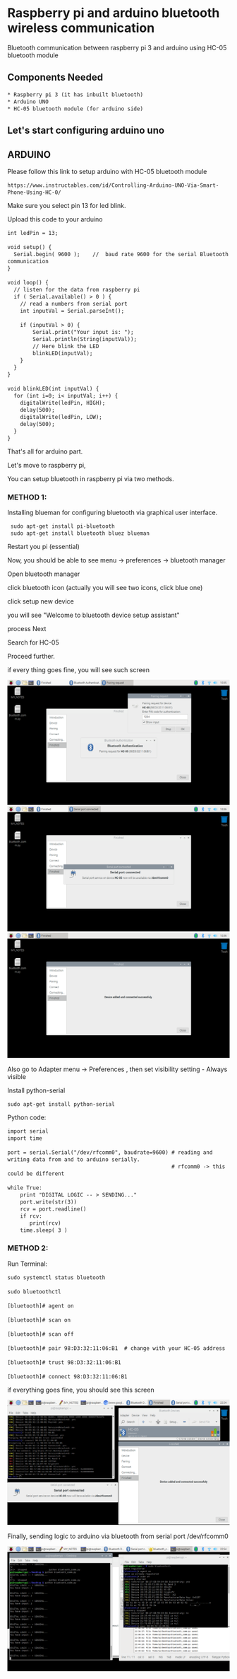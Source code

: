 # Raspberry pi and arduino bluetooth wireless communication
Bluetooth communication between raspberry pi 3 and arduino using HC-05 bluetooth module

## Components Needed
    * Raspberry pi 3 (it has inbuilt bluetooth)
    * Arduino UNO
    * HC-05 bluetooth module (for arduino side)
    

## Let's start configuring arduino uno

## ARDUINO 

Please follow this link to setup arduino with HC-05 bluetooth module

    https://www.instructables.com/id/Controlling-Arduino-UNO-Via-Smart-Phone-Using-HC-0/
Make sure you select pin 13 for led blink.

Upload this code to your arduino

    int ledPin = 13;
    
    void setup() {
      Serial.begin( 9600 );    //  baud rate 9600 for the serial Bluetooth communication
    }
    
    void loop() {
      // listen for the data from raspberry pi
      if ( Serial.available() > 0 ) {
        // read a numbers from serial port
        int inputVal = Serial.parseInt();
    
        if (inputVal > 0) {
            Serial.print("Your input is: ");
            Serial.println(String(inputVal));
            // Here blink the LED
            blinkLED(inputVal);
        }
      }
    }
    
    void blinkLED(int inputVal) {
      for (int i=0; i< inputVal; i++) {
        digitalWrite(ledPin, HIGH);
        delay(500);
        digitalWrite(ledPin, LOW);
        delay(500);
      }
    }
    
That's all for arduino part.

Let's move to raspberry pi,

You can setup bluetooth in raspberry pi via two methods.

### METHOD 1:

Installing blueman for configuring bluetooth via graphical user interface.

     sudo apt-get install pi-bluetooth
     sudo apt-get install bluetooth bluez blueman
     
Restart you pi (essential)

Now, you should be able to see menu -> preferences -> bluetooth manager

Open bluetooth manager 

click bluetooth icon (actually you will see two icons, click blue one)

click setup new device

you will see "Welcome to bluetooth device setup assistant"

process Next

Search for HC-05

Proceed further.

if every thing goes fine, you will see such screen

![alt text](https://raw.githubusercontent.com/cloud-github/raspberry-pi-arduino-bluetooth-wireless-communication/master/snapshots/2019-07-20-103556_1366x768_scrot.png)
![alt text](https://raw.githubusercontent.com/cloud-github/raspberry-pi-arduino-bluetooth-wireless-communication/master/snapshots/2019-07-20-103649_1366x768_scrot.png)
![alt text](https://raw.githubusercontent.com/cloud-github/raspberry-pi-arduino-bluetooth-wireless-communication/master/snapshots/2019-07-20-103659_1366x768_scrot.png)

Also go to Adapter menu -> Preferences , then set visibility setting - Always visible

Install python-serial

    sudo apt-get install python-serial

Python code:

    import serial
    import time
    
    port = serial.Serial("/dev/rfcomm0", baudrate=9600) # reading and writing data from and to arduino serially.
                                                        # rfcomm0 -> this could be different
    
    while True:
    	print "DIGITAL LOGIC -- > SENDING..."
    	port.write(str(3))
    	rcv = port.readline()
    	if rcv:
    	   print(rcv)
    	time.sleep( 3 )

### METHOD 2:

Run Terminal:

    sudo systemctl status bluetooth
    
    sudo bluetoothctl
    
    [bluetooth]# agent on
    
    [bluetooth]# scan on
    
    [bluetooth]# scan off
    
    [bluetooth]# pair 98:D3:32:11:06:B1  # change with your HC-05 address
    
    [bluetooth]# trust 98:D3:32:11:06:B1
    
    [bluetooth]# connect 98:D3:32:11:06:B1

if everything goes fine, you should see this screen

![alt text](https://raw.githubusercontent.com/cloud-github/raspberry-pi-arduino-bluetooth-wireless-communication/master/snapshots/2019-07-19-222407_1366x768_scrot.png)

Finally, sending logic to arduino via bluetooth from serial port /dev/rfcomm0

![alt text](https://raw.githubusercontent.com/cloud-github/raspberry-pi-arduino-bluetooth-wireless-communication/master/snapshots/2019-07-19-225441_1366x768_scrot.png)



